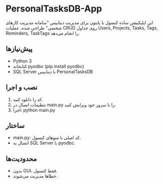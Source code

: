 # PersonalTasksDB-App

این اپلیکیشن ساده کنسول با پایتون برای مدیریت دیتابیس "سامانه مدیریت کارهای شخصی" طراحی شده. عملیات CRUD روی جداول Users, Projects, Tasks, Tags, Reminders, TaskTags را انجام می‌دهد.

## پیش‌نیازها
- Python 3
- کتابخانه pyodbc (pip install pyodbc)
- SQL Server با دیتابیس PersonalTasksDB

## نصب و اجرا
1. کد را دانلود کنید.
2. تنظیمات اتصال در main.py را با سرور خود ویرایش کنید.
3. اجرا: python main.py

## ساختار
- main.py: کد اصلی با منوهای کنسول.
- اتصال به SQL Server با pyodbc.

## محدودیت‌ها
- بدون GUI، فقط کنسول.
- خطاها مدیریت می‌شوند.

